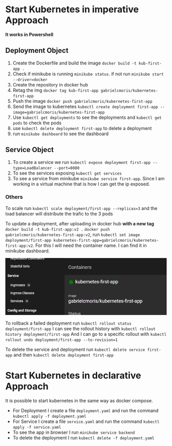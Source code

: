 # Start Kubernetes in imperative Approach

**It works in Powershell**

## Deployment Object

1. Create the Dockerfile and build the image `docker build -t kub-first-app .`
2. Check if minikube is running `minikube status`. if not run `minikube start --driver=docker`
3. Create the repository in docker hub
4. Retag the img `docker tag kub-first-app gabrielcmoris/kubernetes-first-app`
5. Push the image `docker push gabrielcmoris/kubernetes-first-app`
6. Send the image to kubernetes `kubectl create deployment first-app --image=gabrielcmoris/kubernetes-first-app`
7. Use `kubectl get deployments` to see the deployments and `kubectl get pods` to check the pods
8. use `kubectl delete deployment first-app` to delete a deployment
9. run `minikube dashboard` to see the dashboard

## Service Object

1. To create a service we run `kubectl expose deployment first-app --type=LoadBalancer --port=8080`
2. To see the services exposing `kubectl get services`
3. To see a service from minikube `minikube service first-app`. Since I am working in a virtual machine that is how I can get the ip exposed.

### Others

To scale run `kubectl scale deployment/first-app --replicas=3` and the load balancer will distribute the trafic to the 3 pods

To update a deployment, after uploading in docker hub **with a new tag** `docker build -t kub-first-app:v2 .` `docker push gabrielcmoris/kubernetes-first-app:v2`, run `kubectl set image deployment/first-app kubernetes-first-app=gabrielcmoris/kubernetes-first-app:v2`. For this I will need the container name. I can find it in minikube dashboard.

![alt text](image.png)

To rollback a failed deployment run `kubectl rollout status deployment/first-app`
I can see the rollout history with `kubectl rollout history deployment/first-app`
And I can go to a specific rollout with `kubectl rollout undo deployment/first-app --to-revision=1`

To delete the service and deployment run `kubectl delete service first-app` and then `kubectl delete deployment first-app`

# Start Kubernetes in declarative Approach

It is possible to start kubernetes in the same way as docker compose.

- For Deployment I create a file `deployment.yaml` and run the command `kubectl apply -f deployment.yaml`
- For Service I create a file `service.yaml` and run the command `kubectl apply -f service.yaml`
- To see the app in browser I run `minikube service backend`
- To delete the deployment I run `kubectl delete -f deployment.yaml`
